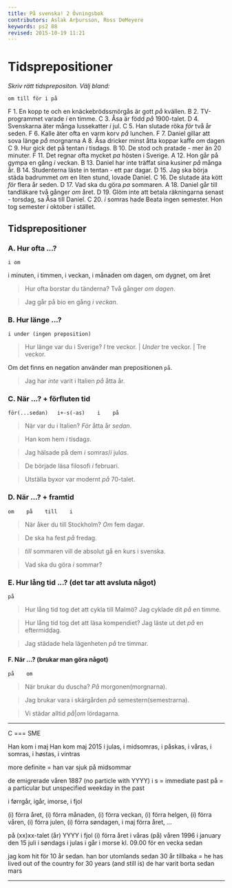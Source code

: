 ```yaml
---
title: På svenska! 2 Övningsbok
contributors: Aslak Arþursson, Ross DeMeyere
keywords: ps2 88
revised: 2015-10-19 11:21 
---
```


Tidsprepositioner
=================
*Skriv rätt tidsprepositon. Välj bland:*

    om till för i på

F 1. En kopp te och en knäckebrödssmörgås är gott *på* kvällen.
B 2. TV-programmet varade *i* en timme.
C 3. Åsa är född *på* 1900-talet.
D 4. Svenskarna äter många lussekatter *i* jul.
C 5. Han slutade röka *för* två år seden.
F 6. Kalle äter ofta en varm korv *på* lunchen.
F 7. Daniel gillar att sova länge *på* morgnarna
A 8. Åsa dricker minst åtta koppar kaffe *om* dagen
C 9. Hur gick det på tentan *i* tisdags.
B 10. De stod och pratade *-* mer än 20 minuter.
F 11. Det regnar ofta mycket *pa* hösten i Sverige.
A 12. Hon går på gympa en gång *i* veckan.
B 13. Daniel har inte träffat sina kusiner *på* många år.
B 14. Studenterna läste in tentan *-* ett par dagar.
D 15. Jag ska börja städa badrummet *om* en liten stund, lovade Daniel.
C 16. De slutade äta kött *för* flera år seden.
D 17. Vad ska du göra *pa* sommaren.
A 18. Daniel går till tandläkare två gånger *om* året.
D 19. Glöm inte att betala räkningarna senast *-* torsdag, sa Åsa till Daniel.
C 20. *i* somras hade Beata ingen semester. Hon tog semester *i* oktober i stället.



Tidsprepositioner
-----------------

### A. Hur ofta ...?

    i om
    
i minuten, i timmen, i veckan, i månaden
om dagen, om dygnet, om året

> Hur ofta borstar du tänderna? Två gånger *om dagen*.

> Jag går på bio en gång *i veckan*.


### B. Hur länge ...?

    i under (ingen preposition)

> Hur länge var du i Sverige? *I* tre veckor. | *Under* tre veckor. | Tre veckor.
    
Om det finns en negation använder man prepositionen `på`.

> Jag har *inte* varit i Italien *på* åtta år.


### C. När ...? + förfluten tid

    för(...sedan)   i+-s(-as)    i    på
    
> När var du i Italien? *För* åtta år *sedan*.

> Han kom hem *i* tisdag*s*.

> Jag hälsade på dem *i* somra*s*/*i* jul*as*.

> De började läsa filosofi *i* februari.

> Utställa byxor var modernt *på* 70-talet.


### D. När ...? + framtid

    om    på    till    i
    
> När åker du till Stockholm? *Om* fem dagar.

> De ska ha fest *på* fredag.

> *till* sommaren vill de absolut gå en kurs i svenska.

> Vad ska du göra *i* sommar?


### E. Hur lång tid ...? (det tar att avsluta något)

    på
    
> Hur lång tid tog det att cykla till Malmö? Jag cyklade dit *på* en timme.

> Hur lång tid tog det att läsa kompendiet? Jag läste ut det *på* en eftermiddag.

> Jag städade hela lägenheten *på* tre timmar.


#### F. När ...? (brukar man göra något)

    på    om
    
> När brukar du duscha? *På* morgonen(morgnarna).

> Jag brukar vara i skärgården *på* semestern(semestrarna).

> Vi städar alltid *på*|*om* lördagarna.

- - -

C === SME

Han kom i maj
Han kom maj 2015
i julas, i midsomras, i påskas, i våras, i somras, i høstas, i vintras

more definite = han var sjuk på midsommar

de emigrerade våren 1887 (no particle with YYYY)
i <veckodag>s = immediate past
på <veckodag> = a particular but unspecified weekday in the past

i førrgår, igår, imorse, i fjol

(i) förra året, (i) förra månaden, (i) förra veckan, (i) förra helgen, (i) förra våren, (i) förra julen, (i) förra søndagen, i maj förra året, ...

på (xx)xx-talet
(år) YYYY
i fjol
(i) förra året
i våras
(på) våren 1996
i january
den 15 juli
i søndags
i julas
i går
i morse
kl. 09.00
för en vecka sedan

jag kom hit för 10 år sedan.
han bor utomlands sedan 30 år tillbaka = he has lived out of the country for 30 years (and still is)
de har varit borta sedan mars

- - -
